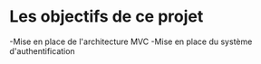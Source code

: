 # Les objectifs de ce projet

-Mise en place de l'architecture MVC
-Mise en place du système d'authentification